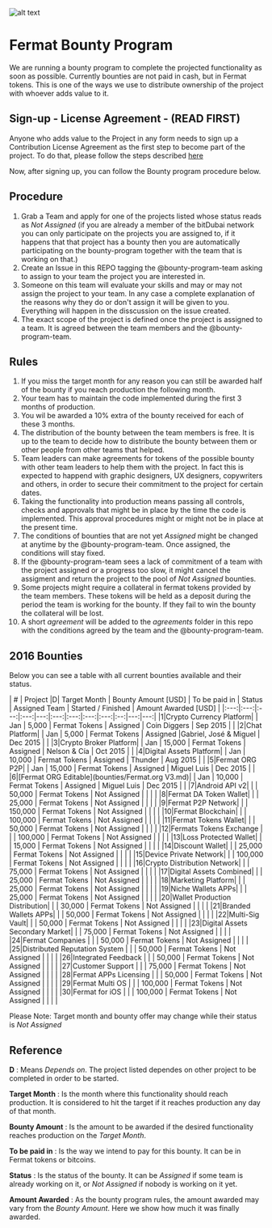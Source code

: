 ![alt text](https://github.com/bitDubai/media-kit/blob/master/MediaKit/Fermat%20Branding/Fermat%20Logotype/Fermat_Logo_3D.png "Fermat Logo")

# Fermat Bounty Program

We are running a bounty program to complete the projected functionality as soon as possible. Currently bounties are not paid in cash, but in Fermat tokens. This is one of the ways we use to distribute ownership of the project with whoever adds value to it. 

## Sign-up - License Agreement - (READ FIRST)
Anyone who adds value to the Project in any form needs to sign up a Contribution License Agreement as the first step to become part of the project. To do that, please follow the steps described [here](https://github.com/bitDubai/contribution-program/tree/master/license-agreements/README.md) 

Now, after signing up,  you can follow the Bounty program procedure below.

## Procedure

1. Grab a Team and apply for one of the projects listed whose status reads as _Not Assigned_ (if you are already a member of the bitDubai network you can only participate on the projects you are assigned to, if it happens that that project has a bounty then you are automatically participating on the bounty-program together with the team that is working on that.)
2. Create an Issue in this REPO tagging the @bounty-program-team asking to assign to your team the project you are interested in.
3. Someone on this team will evaluate your skills and may or may not assign the project to your team. In any case a complete explanation of the reasons why they do or don't assign it will be given to you. Everything will happen in the disscussion on the issue created.
4. The exact scope of the project is defined once the project is assigned to a team. It is agreed between the team members and the @bounty-program-team.

## Rules

1. If you miss the target month for any reason you can still be awarded half of the bounty if you reach production the following month.
2. Your team has to maintain the code implemented during the first 3 months of production. 
3. You wil be awarded a 10% extra of the bounty received for each of these 3 months.
4. The distribution of the bounty between the team members is free. It is up to the team to decide how to distribute the bounty between them or other people from other teams that helped.
5. Team leaders can make agreements for tokens of the possible bounty with other team leaders to help them with the project. In fact this is expected to happend with graphic designers, UX designers, copywriters and others, in order to secure their commitment to the project for certain dates.
6. Taking the functionality into production means passing all controls, checks and approvals that might be in place by the time the code is implemented. This approval procedures might or might not be in place at the present time.
7. The conditions of bounties that are not yet _Assigned_ might be changed at anytime by the @bounty-program-team. Once assigned, the conditions will stay fixed.
8. If the @bounty-program-team sees a lack of commitment of a team with the project assigned or a progress too slow, it might cancel the assigment and return the project to the pool of _Not Assigned_ bounties.
9. Some projects might require a collateral in fermat tokens provided by the team members. These tokens will be held as a deposit during the period the team is working for the bounty. If they fail to win the bounty the collateral will be lost.
10. A short _agreement_ will be added to the _agreements_ folder in this repo with the conditions agreed by the team and the @bounty-program-team.



## 2016 Bounties

Below you can see a table with all current bounties available and their status. 

| # | Project |D|  Target Month | Bounty Amount [USD] | To be paid in | Status | Assigned Team | Started / Finished | Amount Awarded [USD] |
|:---:|:---:|:---:|:---:|---:|:---:|:---:|:---:|:---:|:--:|---:|---:|
|1|Crypto Currency Platform|  | Jan | 5,000 | Fermat Tokens | Assigned | Coin Diggers | Sep 2015 | | 
|2|Chat Platform|  | Jan | 5,000 | Fermat Tokens | Assigned |Gabriel, José & Miguel | Dec 2015 | | 
|3|Crypto Broker Platform| | Jan | 15,000 | Fermat Tokens | Assigned | Nelson & Cía | Oct 2015 | | 
|4|Digital Assets Platform| | Jan | 10,000 | Fermat Tokens | Assigned | Thunder | Aug 2015 | | 
|5|Fermat ORG P2P| | Jan | 15,000 | Fermat Tokens | Assigned | Miguel Luis | Dec 2015 | | 
|6|[Fermat ORG Editable](bounties/Fermat.org V3.md)| | Jan | 10,000 | Fermat Tokens | Assigned | Miguel Luis | Dec 2015 | | 
|7|Android API v2|  | | 50,000 | Fermat Tokens | Not Assigned | | | | 
|8|Fermat DA Token Wallet|  | | 25,000 | Fermat Tokens | Not Assigned | | | | 
|9|Fermat P2P Network| | | 150,000 | Fermat Tokens | Not Assigned | | | | 
|10|Fermat Blockchain| |  | 100,000 | Fermat Tokens | Not Assigned | | | | 
|11|Fermat Tokens Wallet| | | 50,000 | Fermat Tokens | Not Assigned | | | | 
|12|Fermats Tokens Exchange |  | | 100,000 | Fermat Tokens | Not Assigned | | | | 
|13|Loss Protected Wallet|  | | 15,000 | Fermat Tokens | Not Assigned | | | | 
|14|Discount Wallet|  | | 25,000 | Fermat Tokens | Not Assigned | | | | 
|15|Device Private Network| | | 100,000 | Fermat Tokens | Not Assigned | | | | 
|16|Crypto Distribution Network|  | | 75,000 | Fermat Tokens | Not Assigned | | | | 
|17|Digital Assets Combined|  | | 25,000 | Fermat Tokens | Not Assigned | | | | 
|18|Marketing Platform|  | | 25,000 | Fermat Tokens | Not Assigned | | | | 
|19|Niche Wallets APPs| | | 25,000 | Fermat Tokens | Not Assigned | | | | 
|20|Wallet Production Distribution| | | 30,000 | Fermat Tokens | Not Assigned | | | | 
|21|Branded Wallets APPs|  | | 50,000 | Fermat Tokens | Not Assigned | | | | 
|22|Multi-Sig Vault|  | | 50,000 | Fermat Tokens | Not Assigned | | | | 
|23|Digital Assets Secondary Market|  |  | 75,000 | Fermat Tokens | Not Assigned | | | | 
|24|Fermat Companies |  |  | 50,000 | Fermat Tokens | Not Assigned | | | | 
|25|Distributed Reputation System |  |  | 50,000 | Fermat Tokens | Not Assigned | | | | 
|26|Integrated Feedback |  |  | 50,000 | Fermat Tokens | Not Assigned | | | | 
|27|Customer Support |  |  | 75,000 | Fermat Tokens | Not Assigned | | | | 
|28|Fermat APPs Licensing | | | 50,000 | Fermat Tokens | Not Assigned | | | | 
|29|Fermat Multi OS | | | 100,000 | Fermat Tokens | Not Assigned | | | | 
|30|Fermat for iOS | |  | 100,000 | Fermat Tokens | Not Assigned | | | | 



Please Note: Target month and bounty offer may change while their status is _Not Assigned_

## Reference 

**D** : Means _Depends on_. The project listed dependes on other project to be completed in order to be started. 

**Target Month** : Is the month where this functionality should reach production. It is considered to hit the target if it reaches production any day of that month.

**Bounty Amount** : Is the amount to be awarded if the desired functionality reaches production on the _Target Month_. 

**To be paid in** : Is the way we intend to pay for this bounty. It can be in Fermat tokens or bitcoins.

**Status** : Is the status of the bounty. It can be _Assigned_ if some team is already working on it, or _Not Assigned_ if nobody is working on it yet.

**Amount Awarded** : As the bounty program rules, the amount awarded may vary from the _Bounty Amount_. Here we show how much it was finally awarded.
